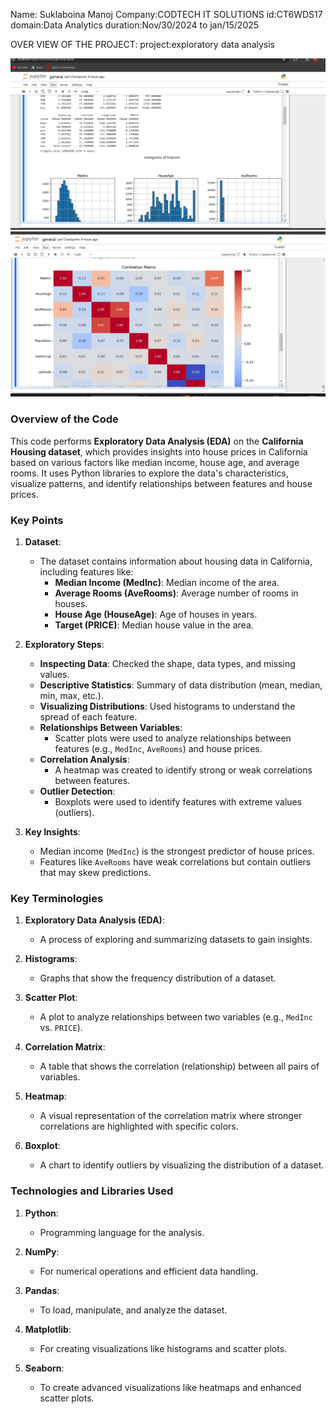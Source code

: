 Name: Suklaboina Manoj
Company:CODTECH IT SOLUTIONS
id:CT6WDS17
domain:Data Analytics
duration:Nov/30/2024 to jan/15/2025


OVER VIEW OF THE PROJECT:
project:exploratory data analysis

![image alt](https://github.com/ManojSuklaboina/CODTECH-TASK2/blob/187f9e1a0c4af7c3debe5abc0d4be2112c1bad82/eda1.png)
![image alt](https://github.com/ManojSuklaboina/CODTECH-TASK2/blob/8946600cd47afefbbb6cce3459b02488f2b7319f/eda2.png)

### **Overview of the Code**

This code performs **Exploratory Data Analysis (EDA)** on the **California Housing dataset**, which provides insights into house prices in California based on various factors like median income, house age, and average rooms. It uses Python libraries to explore the data's characteristics, visualize patterns, and identify relationships between features and house prices.



### **Key Points**

1. **Dataset**:
   - The dataset contains information about housing data in California, including features like:
     - **Median Income (MedInc)**: Median income of the area.
     - **Average Rooms (AveRooms)**: Average number of rooms in houses.
     - **House Age (HouseAge)**: Age of houses in years.
     - **Target (PRICE)**: Median house value in the area.

2. **Exploratory Steps**:
   - **Inspecting Data**: Checked the shape, data types, and missing values.
   - **Descriptive Statistics**: Summary of data distribution (mean, median, min, max, etc.).
   - **Visualizing Distributions**: Used histograms to understand the spread of each feature.
   - **Relationships Between Variables**:
     - Scatter plots were used to analyze relationships between features (e.g., `MedInc`, `AveRooms`) and house prices.
   - **Correlation Analysis**:
     - A heatmap was created to identify strong or weak correlations between features.
   - **Outlier Detection**:
     - Boxplots were used to identify features with extreme values (outliers).

3. **Key Insights**:
   - Median income (`MedInc`) is the strongest predictor of house prices.
   - Features like `AveRooms` have weak correlations but contain outliers that may skew predictions.



### **Key Terminologies**

1. **Exploratory Data Analysis (EDA)**:
   - A process of exploring and summarizing datasets to gain insights.

2. **Histograms**:
   - Graphs that show the frequency distribution of a dataset.

3. **Scatter Plot**:
   - A plot to analyze relationships between two variables (e.g., `MedInc` vs. `PRICE`).

4. **Correlation Matrix**:
   - A table that shows the correlation (relationship) between all pairs of variables.

5. **Heatmap**:
   - A visual representation of the correlation matrix where stronger correlations are highlighted with specific colors.

6. **Boxplot**:
   - A chart to identify outliers by visualizing the distribution of a dataset.

### **Technologies and Libraries Used**

1. **Python**:
   - Programming language for the analysis.
   
2. **NumPy**:
   - For numerical operations and efficient data handling.
   
3. **Pandas**:
   - To load, manipulate, and analyze the dataset.

4. **Matplotlib**:
   - For creating visualizations like histograms and scatter plots.
   
5. **Seaborn**:
   - To create advanced visualizations like heatmaps and enhanced scatter plots.

